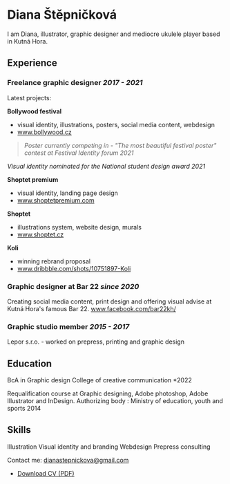 <!-- Use Markdown for headings, paragraphs, lists, etc. to add structural meaning to your content. -->

# Diana Štěpničková

I am Diana, illustrator, graphic designer and mediocre ukulele player based in Kutná Hora.


## Experience

### Freelance graphic designer *2017 - 2021*

Latest projects:

**Bollywood festival**
- visual identity, illustrations, posters, social media content, webdesign 
- www.bollywood.cz

> *Poster currently competing in - "The most beautiful festival poster" contest at Festival Identity forum 2021*

*Visual identity nominated for the National student design award 2021* 

**Shoptet premium**
- visual identity, landing page design
- www.shoptetpremium.com

**Shoptet** 
- illustrations system, website design, murals
- www.shoptet.cz

**Koli**
- winning rebrand proposal
- www.dribbble.com/shots/10751897-Koli  

   
### Graphic designer at Bar 22 *since 2020*
Creating social media content, print design and offering visual advise at Kutná Hora's famous Bar 22.
www.facebook.com/bar22kh/


### Graphic studio member *2015 - 2017*

Lepor s.r.o. - worked on prepress, printing and graphic design





## Education

BcA in Graphic design
College of creative communication 
*2022

Requalification course at Graphic designing, Adobe photoshop, Adobe Illustrator and InDesign.
Authorizing body : Ministry of education, youth and sports
2014



## Skills

Illustration
Visual identity and branding
Webdesign
Prepress consulting

Contact me: dianastepnickova@gmail.com

- [Download CV (PDF)](pdf/cv-2021-11-jgagne.pdf) <!-- At the top or bottom? -->
